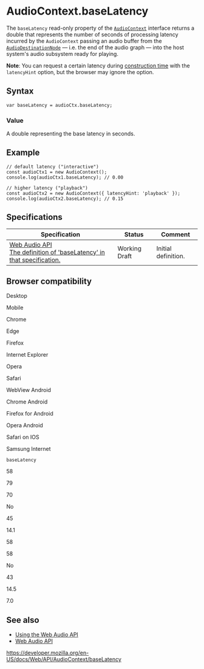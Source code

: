 # AudioContext.baseLatency

The `baseLatency` read-only property of the [`AudioContext`](../audiocontext) interface returns a double that represents the number of seconds of processing latency incurred by the `AudioContext` passing an audio buffer from the [`AudioDestinationNode`](../audiodestinationnode) — i.e. the end of the audio graph — into the host system's audio subsystem ready for playing.

**Note**: You can request a certain latency during [construction time](audiocontext) with the `latencyHint` option, but the browser may ignore the option.

## Syntax

    var baseLatency = audioCtx.baseLatency;

### Value

A double representing the base latency in seconds.

## Example

    // default latency ("interactive")
    const audioCtx1 = new AudioContext();
    console.log(audioCtx1.baseLatency); // 0.00

    // higher latency ("playback")
    const audioCtx2 = new AudioContext({ latencyHint: 'playback' });
    console.log(audioCtx2.baseLatency); // 0.15

## Specifications

<table><thead><tr class="header"><th>Specification</th><th>Status</th><th>Comment</th></tr></thead><tbody><tr class="odd"><td><a href="https://webaudio.github.io/web-audio-api/#dom-audiocontext-baselatency">Web Audio API<br />
<span class="small">The definition of 'baseLatency' in that specification.</span></a></td><td><span class="spec-wd">Working Draft</span></td><td>Initial definition.</td></tr></tbody></table>

## Browser compatibility

Desktop

Mobile

Chrome

Edge

Firefox

Internet Explorer

Opera

Safari

WebView Android

Chrome Android

Firefox for Android

Opera Android

Safari on IOS

Samsung Internet

`baseLatency`

58

79

70

No

45

14.1

58

58

No

43

14.5

7.0

## See also

- [Using the Web Audio API](../web_audio_api/using_web_audio_api)
- [Web Audio API](../web_audio_api)

<a href="https://developer.mozilla.org/en-US/docs/Web/API/AudioContext/baseLatency" class="_attribution-link">https://developer.mozilla.org/en-US/docs/Web/API/AudioContext/baseLatency</a>
